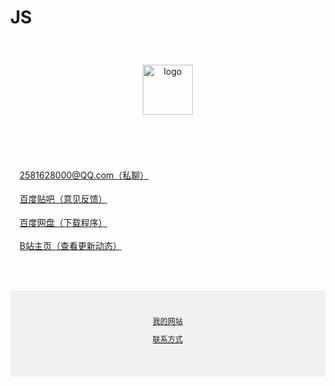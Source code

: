 <html lang="zh-CN"><head>
    <meta charset="utf-8">
    <meta name="viewport" content="width=device-width, initial-scale=1">
    <h1>JS</h1>
  </head>
  <body style="margin: 0;">
	  <div style="https://mrxiejinsho.github.io/logo/
      background-color: #f1f1f1;
      text-align: center;
      padding: 40px;
      ">
      <img alt="logo" src="https://cdn-community.codemao.cn/47/community/d2ViXzEwMDFfODEyNDI2MV84MTI0MjYxXzE2NTkyNzE3NTUwNThfY2Q2YzBjMGQ.png" width="80px" height="80px">
    </div>
	  <div style="
      max-width: 760px;
      margin: 30px auto;
      padding: 15px;
      line-height: 1.7;
    ">
      <a href="https://user.qzone.qq.com/2581628000/main">2581628000@QQ.com（私聊）<p></p>
    </a>
      <a href="https://tieba.baidu.com/home/main?id=tb.1.34b3eb10.4qqUALCfS-g-dlW-sio5qQ?t=1603031641&fr=index">百度贴吧（意见反馈）<p></p>
    </a>
      <a href="https://pan.baidu.com/disk/main?_at_=1659263695207#/index?category=all">百度网盘（下载程序）<p></p>
    </a>
      <a href="https://space.bilibili.com/542041747?spm_id_from=333.337.0.0">B站主页（查看更新动态）<p></p>
    </a>
    </div>
	  <div style="
      background-color: #f1f1f1;
      text-align: center;
      padding: 40px;
      font-size: 12px;
      ">
      <a href="https://mrxiejinsho.github.io/Mr.Xie-JinSho/">我的网站<p></p>
      <a href="https://mrxiejinsho.github.io/Mr.Xie-JinSho/Ways">联系方式<p></p>
</body></html>
